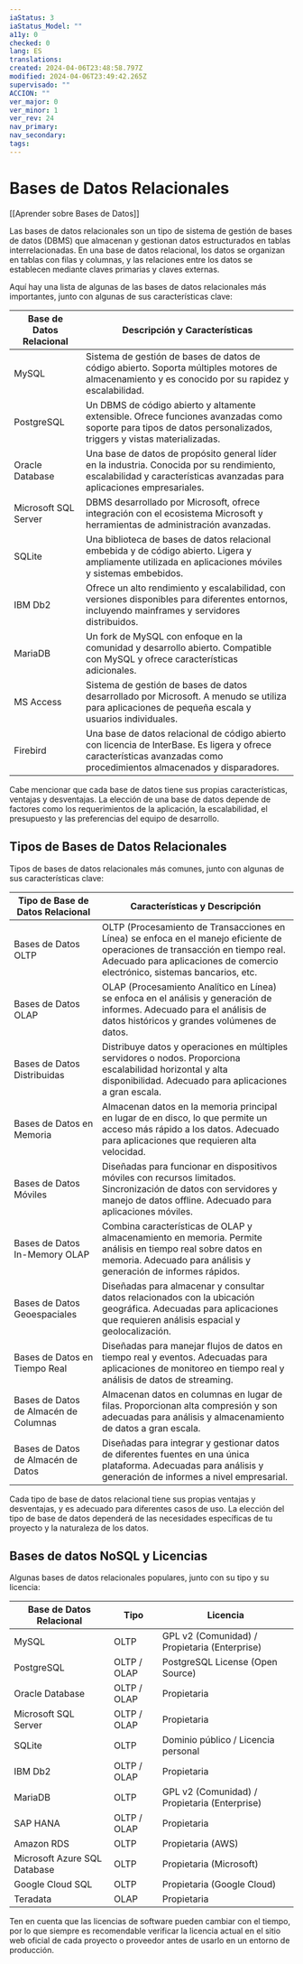 ```yaml
---
iaStatus: 3
iaStatus_Model: ""
a11y: 0
checked: 0
lang: ES
translations: 
created: 2024-04-06T23:48:58.797Z
modified: 2024-04-06T23:49:42.265Z
supervisado: ""
ACCION: ""
ver_major: 0
ver_minor: 1
ver_rev: 24
nav_primary: 
nav_secondary: 
tags:
---
```

# Bases de Datos Relacionales

[[Aprender sobre Bases de Datos]]

Las bases de datos relacionales son un tipo de sistema de gestión de bases de datos (DBMS) que almacenan y gestionan datos estructurados en tablas interrelacionadas. En una base de datos relacional, los datos se organizan en tablas con filas y columnas, y las relaciones entre los datos se establecen mediante claves primarias y claves externas.

Aquí hay una lista de algunas de las bases de datos relacionales más importantes, junto con algunas de sus características clave:

|Base de Datos Relacional|Descripción y Características|
|---|---|
|MySQL|Sistema de gestión de bases de datos de código abierto. Soporta múltiples motores de almacenamiento y es conocido por su rapidez y escalabilidad.|
|PostgreSQL|Un DBMS de código abierto y altamente extensible. Ofrece funciones avanzadas como soporte para tipos de datos personalizados, triggers y vistas materializadas.|
|Oracle Database|Una base de datos de propósito general líder en la industria. Conocida por su rendimiento, escalabilidad y características avanzadas para aplicaciones empresariales.|
|Microsoft SQL Server|DBMS desarrollado por Microsoft, ofrece integración con el ecosistema Microsoft y herramientas de administración avanzadas.|
|SQLite|Una biblioteca de bases de datos relacional embebida y de código abierto. Ligera y ampliamente utilizada en aplicaciones móviles y sistemas embebidos.|
|IBM Db2|Ofrece un alto rendimiento y escalabilidad, con versiones disponibles para diferentes entornos, incluyendo mainframes y servidores distribuidos.|
|MariaDB|Un fork de MySQL con enfoque en la comunidad y desarrollo abierto. Compatible con MySQL y ofrece características adicionales.|
|MS Access|Sistema de gestión de bases de datos desarrollado por Microsoft. A menudo se utiliza para aplicaciones de pequeña escala y usuarios individuales.|
|Firebird|Una base de datos relacional de código abierto con licencia de InterBase. Es ligera y ofrece características avanzadas como procedimientos almacenados y disparadores.|

Cabe mencionar que cada base de datos tiene sus propias características, ventajas y desventajas. La elección de una base de datos depende de factores como los requerimientos de la aplicación, la escalabilidad, el presupuesto y las preferencias del equipo de desarrollo.

## Tipos de Bases de Datos Relacionales

Tipos de bases de datos relacionales más comunes, junto con algunas de sus características clave:

|Tipo de Base de Datos Relacional|Características y Descripción|
|---|---|
|Bases de Datos OLTP|OLTP (Procesamiento de Transacciones en Línea) se enfoca en el manejo eficiente de operaciones de transacción en tiempo real. Adecuado para aplicaciones de comercio electrónico, sistemas bancarios, etc.|
|Bases de Datos OLAP|OLAP (Procesamiento Analítico en Línea) se enfoca en el análisis y generación de informes. Adecuado para el análisis de datos históricos y grandes volúmenes de datos.|
|Bases de Datos Distribuidas|Distribuye datos y operaciones en múltiples servidores o nodos. Proporciona escalabilidad horizontal y alta disponibilidad. Adecuado para aplicaciones a gran escala.|
|Bases de Datos en Memoria|Almacenan datos en la memoria principal en lugar de en disco, lo que permite un acceso más rápido a los datos. Adecuado para aplicaciones que requieren alta velocidad.|
|Bases de Datos Móviles|Diseñadas para funcionar en dispositivos móviles con recursos limitados. Sincronización de datos con servidores y manejo de datos offline. Adecuado para aplicaciones móviles.|
|Bases de Datos In-Memory OLAP|Combina características de OLAP y almacenamiento en memoria. Permite análisis en tiempo real sobre datos en memoria. Adecuado para análisis y generación de informes rápidos.|
|Bases de Datos Geoespaciales|Diseñadas para almacenar y consultar datos relacionados con la ubicación geográfica. Adecuadas para aplicaciones que requieren análisis espacial y geolocalización.|
|Bases de Datos en Tiempo Real|Diseñadas para manejar flujos de datos en tiempo real y eventos. Adecuadas para aplicaciones de monitoreo en tiempo real y análisis de datos de streaming.|
|Bases de Datos de Almacén de Columnas|Almacenan datos en columnas en lugar de filas. Proporcionan alta compresión y son adecuadas para análisis y almacenamiento de datos a gran escala.|
|Bases de Datos de Almacén de Datos|Diseñadas para integrar y gestionar datos de diferentes fuentes en una única plataforma. Adecuadas para análisis y generación de informes a nivel empresarial.|

Cada tipo de base de datos relacional tiene sus propias ventajas y desventajas, y es adecuado para diferentes casos de uso. La elección del tipo de base de datos dependerá de las necesidades específicas de tu proyecto y la naturaleza de los datos.

## Bases de datos NoSQL y Licencias

Algunas bases de datos relacionales populares, junto con su tipo y su licencia:

|Base de Datos Relacional|Tipo|Licencia|
|---|---|---|
|MySQL|OLTP|GPL v2 (Comunidad) / Propietaria (Enterprise)|
|PostgreSQL|OLTP / OLAP|PostgreSQL License (Open Source)|
|Oracle Database|OLTP / OLAP|Propietaria|
|Microsoft SQL Server|OLTP / OLAP|Propietaria|
|SQLite|OLTP|Dominio público / Licencia personal|
|IBM Db2|OLTP / OLAP|Propietaria|
|MariaDB|OLTP|GPL v2 (Comunidad) / Propietaria (Enterprise)|
|SAP HANA|OLTP / OLAP|Propietaria|
|Amazon RDS|OLTP|Propietaria (AWS)|
|Microsoft Azure SQL Database|OLTP|Propietaria (Microsoft)|
|Google Cloud SQL|OLTP|Propietaria (Google Cloud)|
|Teradata|OLAP|Propietaria|

Ten en cuenta que las licencias de software pueden cambiar con el tiempo, por lo que siempre es recomendable verificar la licencia actual en el sitio web oficial de cada proyecto o proveedor antes de usarlo en un entorno de producción.